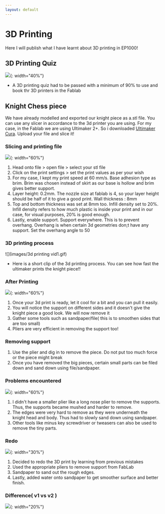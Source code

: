 ```yaml
---
layout: default
---
```


# 3D Printing
Here I will publish what I have learnt about 3D printing in EP1000!

## 3D Printing Quiz
![](images/3dquiz.png){: width="40%"}
* A 3D printing quiz had to be passed with a minimum of 90% to use and book thr 3D printers in the Fablab

## Knight Chess piece
We have already modelled and exported our knight piece as a.stl file. You can use any slicer in accordance to the 3d printer you are using. For my case, in the Fablab we are using Ultimaker 2+. So i downloaded [Ultimaker Cura](https://ultimaker.com/software/ultimaker-cura). Upload your file and slice it!

### Slicing and printing file
![](images/3dcollage1.jpg){: width="60%"}
1. Head onto file > open file > select your stl file
2. Click on the print settings > set the print values as per your wish
3. For my case, I kept my print speed at 60 mm/s. Base adhesion type as brim. Brim was chosen instead of skirt as our base is hollow and brim gives better support.
4. Layer height: 0.2mm. The nozzle size at fablab is 4, so your layer height should be half of it to give a good print. Wall thickness : 8mm
5. Top and bottom thickness was set at 8mm too. Infill density set to 20%. Infill density refers to how much plastic is inside your print and in our case, for visual purposes, 20% is good enough.
6. Lastly, enable support. Support everywhere. This is to prevent overhang. Overhang is when certain 3d geometries don;t have any support. Set the overhang angle to 50


### 3D printing process
![](images/3d printing vid1.gif)
- Here is a short clip of the 3d printing process. You can see how fast the ultimaker prints the knight piece!!

### After Printing
![](images/3dcollage2.jpg){: width="60%"}
1. Once your 3d print is ready, let it cool for a bit and you can pull it easily.
2. You will notice the support on different sides and it doesn't give the knight piece a good look. We will now remove it
3. Gather some tools such as sandpaper/file( this is to smoothen sides that are too small)
4. Pliers are very efficient in removing the support too!

### Removing support
1. Use the plier and dig in to remove the piece. Do not put too much force or the piece might break
2. Once you have removed the big pieces, certain small parts can be filed down and sand down using file/sandpaper.

### Problems encountered
![](images/3dcollage3.jpg){: width="60%"}
1. I didn't have a smaller plier like a long nose plier to remove the supports. Thus, the supports became mushed and harder to remove.
2. The edges were very hard to remove as they were underneath the knight head and body. Thus had to slowly sand down using sandpaper.
3. Other tools like minus key screwdriver or tweasers can also be used to remove the tiny parts.

### Redo
![](images/final3d2.jpeg){: width="30%"}
1. Decided to redo the 3D print by learning from previous mistakes
2. Used the appropriate pliers to remove support from FabLab
3. Sandpaper to sand out the rough edges.
4. Lastly, added water onto sandpaper to get smoother surface and better finish.

### Difference( v1 vs v2 )
![](images/final3d3.jpeg){: width="20%"}
